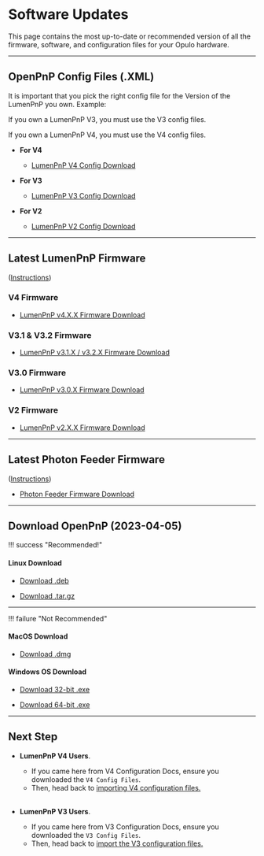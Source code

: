 # Software Updates

This page contains the most up-to-date or recommended version of all the firmware, software, and configuration files for your Opulo hardware.

---

## OpenPnP Config Files (.XML)

It is important that you pick the right config file for the Version of the LumenPnP you own. Example:

If you own a LumenPnP V3, you must use the V3 config files.

If you own a LumenPnP V4, you must use the V4 config files.

* **For V4**
    * [LumenPnP V4 Config Download](https://github.com/opulo-inc/lumenpnp/releases/download/v4.0.1/LumenPnP-Config-v4-00.zip)

* **For V3**
    * [LumenPnP V3 Config Download](https://github.com/opulo-inc/lumenpnp/releases/download/v3.2.2/LumenPnP-Config-v3-03.zip)

* **For V2**
    * [LumenPnP V2 Config Download](https://github.com/opulo-inc/lumenpnp/releases/download/v4.0.0/LumenPnP-Config-v2-00.zip)

---

## Latest LumenPnP Firmware

([Instructions](/guides/update-firmware/))

### V4 Firmware

* [LumenPnP v4.X.X Firmware Download](https://github.com/opulo-inc/lumenpnp/releases/download/v4.0.0/v4-lumenpnp-firmware-01.bin)

### V3.1 & V3.2 Firmware

* [LumenPnP v3.1.X / v3.2.X Firmware Download](https://github.com/opulo-inc/lumenpnp/releases/download/v4.0.0/v3.1+-lumenpnp-firmware-00.bin)

### V3.0 Firmware

* [LumenPnP v3.0.X Firmware Download](https://github.com/opulo-inc/lumenpnp/releases/download/v4.0.0/v3.0-lumenpnp-firmware-00.bin)

### V2 Firmware

* [LumenPnP v2.X.X Firmware Download](https://github.com/opulo-inc/lumenpnp/releases/download/v4.0.0/v2-lumenpnp-firmware-00.bin)

---

## Latest Photon Feeder Firmware

([Instructions](/feeders/3-software-update/))

* [Photon Feeder Firmware Download](https://github.com/photonfirmware/photon/releases/download/v1.0.3/photon-lumenpnp-v1.0.3.bin)

<!-- ## OpenPnP

In February of 2025, OpenPnP made a new stable release, `2025-02-02` (v2.2), which is what we recommend installing now. If you downloaded OpenPnP before then, you likely have the original recommended version, `2023-04-05`. You can check what version you have installed by following [this guide](/docs/guides/get-openpnp-version/). Make sure to use the correct configuration based on your version.

### OpenPnP 2025-02-02 (v2.2)

#### Linux

[Download .deb](https://github.com/opulo-inc/lumenpnp/releases/download/v4.0.0/OpenPnP-linux-v2.2.deb)

[Download .tar.gz](https://github.com/opulo-inc/lumenpnp/releases/download/v4.0.0/OpenPnP-unix-v2.2.tar.gz)

#### MacOS (Not Recommended)

[Download .dmg](https://github.com/opulo-inc/lumenpnp/releases/download/v4.0.0/OpenPnP-macos-v2.2.dmg)

#### Windows (Not Recommended)

[Download 32-bit .exe](https://github.com/opulo-inc/lumenpnp/releases/download/v4.0.0/OpenPnP-windows-x32-v2.2.exe)

[Download 64-bit .exe](https://github.com/opulo-inc/lumenpnp/releases/download/v4.0.0/OpenPnP-windows-x64-v2.2.exe)

#### OpenPnP Configs

[LumenPnP v4 Config Download]() -->

---

## Download OpenPnP (2023-04-05)

!!! success "Recommended!"

#### Linux Download

* [Download .deb](https://openpnp.s3-us-west-2.amazonaws.com/test/2023-04-05_08-24-36.0aa4ae8/OpenPnP-linux-test.deb)

* [Download .tar.gz](https://openpnp.s3-us-west-2.amazonaws.com/test/2023-04-05_08-24-36.0aa4ae8/OpenPnP-unix-test.tar.gz)

---

!!! failure "Not Recommended"

#### MacOS Download

* [Download .dmg](https://openpnp.s3-us-west-2.amazonaws.com/test/2023-04-05_08-24-36.0aa4ae8/OpenPnP-macos-test.dmg)

#### Windows OS Download

* [Download 32-bit .exe](https://openpnp.s3-us-west-2.amazonaws.com/test/2023-04-05_08-24-36.0aa4ae8/OpenPnP-windows-x32-test.exe)

* [Download 64-bit .exe](https://openpnp.s3-us-west-2.amazonaws.com/test/2023-04-05_08-24-36.0aa4ae8/OpenPnP-windows-x64-test.exe)

---

## Next Step

* **LumenPnP V4 Users**.
    * If you came here from V4 Configuration Docs, ensure you downloaded the `V4 Config Files`.
    * Then, head back to [importing V4 configuration files.](../openpnp/v4/install-config/import-config/index.md)
<br/><br/>

* **LumenPnP V3 Users**.
    * If you came here from V3 Configuration Docs, ensure you downloaded the `V3 Config Files`.
    * Then, head back to [import the V3 configuration files.](../openpnp/v3/install-config/import-config/index.md)